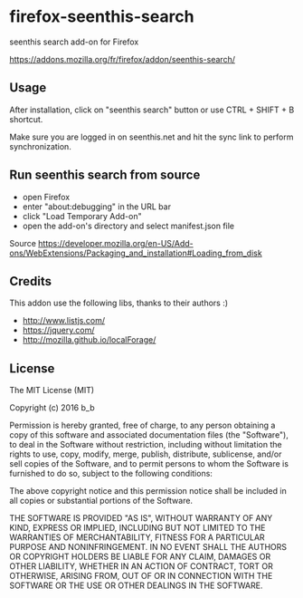 firefox-seenthis-search
===========================

seenthis search add-on for Firefox

https://addons.mozilla.org/fr/firefox/addon/seenthis-search/

Usage
-----------------------

After installation, click on "seenthis search" button or use CTRL + SHIFT + B shortcut.

Make sure you are logged in on seenthis.net and hit the sync link to perform synchronization.

Run seenthis search from source
-----------------------

* open Firefox
* enter "about:debugging" in the URL bar
* click "Load Temporary Add-on"
* open the add-on's directory and select manifest.json file

Source https://developer.mozilla.org/en-US/Add-ons/WebExtensions/Packaging_and_installation#Loading_from_disk

Credits
-----------------------

This addon use the following libs, thanks to their authors :)

* http://www.listjs.com/
* https://jquery.com/
* http://mozilla.github.io/localForage/

License
-----------------------

The MIT License (MIT)

Copyright (c) 2016 b_b

Permission is hereby granted, free of charge, to any person obtaining a copy of this software and associated documentation files (the "Software"), to deal in the Software without restriction, including without limitation the rights to use, copy, modify, merge, publish, distribute, sublicense, and/or sell copies of the Software, and to permit persons to whom the Software is furnished to do so, subject to the following conditions:

The above copyright notice and this permission notice shall be included in all copies or substantial portions of the Software.

THE SOFTWARE IS PROVIDED "AS IS", WITHOUT WARRANTY OF ANY KIND, EXPRESS OR IMPLIED, INCLUDING BUT NOT LIMITED TO THE WARRANTIES OF MERCHANTABILITY, FITNESS FOR A PARTICULAR PURPOSE AND NONINFRINGEMENT. IN NO EVENT SHALL THE AUTHORS OR COPYRIGHT HOLDERS BE LIABLE FOR ANY CLAIM, DAMAGES OR OTHER LIABILITY, WHETHER IN AN ACTION OF CONTRACT, TORT OR OTHERWISE, ARISING FROM, OUT OF OR IN CONNECTION WITH THE SOFTWARE OR THE USE OR OTHER DEALINGS IN THE SOFTWARE.